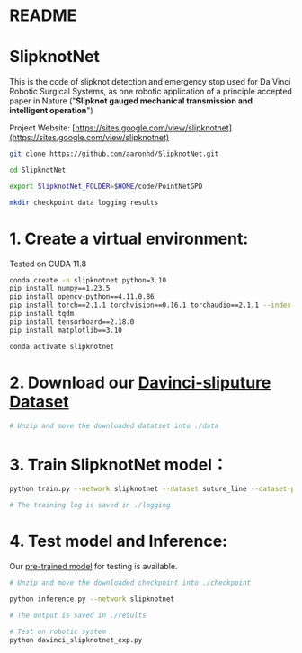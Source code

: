 # README

# SlipknotNet

This is the code of slipknot detection and emergency stop used for Da Vinci Robotic Surgical Systems, as one robotic application of a principle accepted paper in Nature ("**Slipknot gauged mechanical transmission and intelligent operation**")

Project Website: [https://sites.google.com/view/slipknotnet](https://sites.google.com/view/slipknotnet)

```bash
git clone https://github.com/aaronhd/SlipknotNet.git

cd SlipknotNet

export SlipknotNet_FOLDER=$HOME/code/PointNetGPD

mkdir checkpoint data logging results
```

# 1. Create a virtual environment:

Tested on CUDA 11.8

```bash
conda create -n slipknotnet python=3.10
pip install numpy==1.23.5
pip install opencv-python==4.11.0.86
pip install torch==2.1.1 torchvision==0.16.1 torchaudio==2.1.1 --index-url https://download.pytorch.org/whl/cu118
pip install tqdm
pip install tensorboard==2.18.0
pip install matplotlib==3.10

conda activate slipknotnet
```

# 2. Download our [Davinci-sliputure Dataset](https://www.dropbox.com/scl/fi/czec2557tokjj6h86g9qe/Davinci-sliputure_Dataset.zip?rlkey=pzshhomii64px74ldr8upi4kx&st=lmqmhulv&dl=0)

```bash
# Unzip and move the downloaded datatset into ./data
```

# 3. Train SlipknotNet  model：

```bash
python train.py --network slipknotnet --dataset suture_line --dataset-path ./data/Davinci-sliputure_Dataset  --gpu 0

# The training log is saved in ./logging
```

# 4. Test  model and Inference:

Our [pre-trained model](https://www.dropbox.com/scl/fi/ugwynsjjwblldihu0q04d/checkpoint.zip?rlkey=vqtpal6l2wl4kvsurrq5tywdl&st=8kshisul&dl=0) for testing is available.

```bash
# Unzip and move the downloaded checkpoint into ./checkpoint

python inference.py --network slipknotnet

# The output is saved in ./results

# Test on robotic system
python davinci_slipknotnet_exp.py 
```
